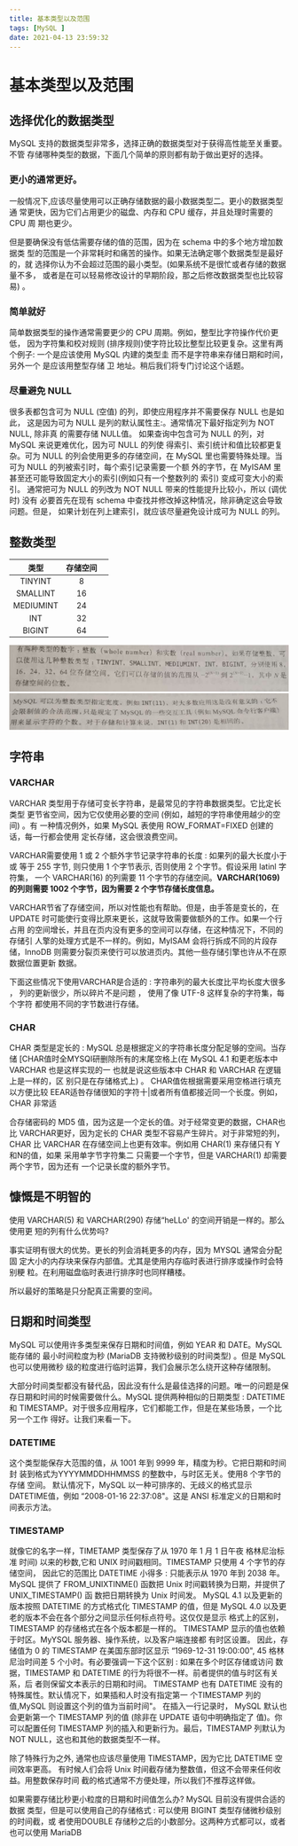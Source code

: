 ```yaml
---
title: 基本类型以及范围
tags: [MySQL ]
date: 2021-04-13 23:59:32
---
```

# 基本类型以及范围
## 选择优化的数据类型

MySQL 支持的数据类型非常多，选择正确的数据类型对于获得高性能至关重要。不管
存储哪种类型的数据，下面几个简单的原则都有助于做出更好的选择。

### 更小的通常更好。
一般情况下,应该尽量使用可以正确存储数据的最小数据类型二。更小的数据类型通
常更快，因为它们占用更少的磁盘、内存和 CPU 缓存，并且处理时需要的 CPU 周
期也更少。

但是要确保没有低估需要存储的值的范围，因为在 schema 中的多个地方增加数据类
型的范围是一个非常耗时和痛苦的操作。如果无法确定哪个数据类型是最好的，就
选择你认为不会超过范围的最小类型。(如果系统不是很忙或者存储的数据量不多，
或者是在可以轻易修改设计的早期阶段，那之后修改数据类型也比较容易) 。

### 简单就好
简单数据类型的操作通常需要更少的 CPU 周期。例如，整型比字符操作代价更低，
因为字符集和校对规则 (排序规则)使字符比较比整型比较更复杂。这里有两个例子:
一个是应该使用 MySQL 内建的类型圭 而不是字符串来存储日期和时间，另外一个
是应该用整型存储 卫 地址。稍后我们将专门讨论这个话题。

### 尽量避免 NULL
很多表都包含可为 NULL (空值) 的列，即使应用程序并不需要保存 NULL 也是如此，
这是因为可为 NULL 是列的默认属性主:。通常情况下最好指定列为 NOT NULL, 除非真
的需要存储 NULL值。
如果查询中包含可为 NULL 的列，对 MySQL 来说更难优化，因为可 NULL 的列使
得索引、索引统计和值比较都更复杂。可为 NULL 的列会使用更多的存储空间，在
MySQL 里也需要特殊处理。当可为 NULL 的列被索引时，每个索引记录需要一个额
外的字节，在 MyISAM 里甚至还可能导致固定大小的索引(例如只有一个整数列的
索引) 变成可变大小的索引。
通常把可为 NULL 的列改为 NOT NULL 带来的性能提升比较小，所以 (调优时) 没有
必要首先在现有 schema 中查找并修改掉这种情况，除非确定这会导致问题。但是，
如果计划在列上建索引，就应该尽量避免设计成可为 NULL 的列。
## 整数类型
|   类型    | 存储空间 |      |
| :-------: | :------: | :--: |
|  TINYINT  |    8     |      |
| SMALLINT  |    16    |      |
| MEDIUMINT |    24    |      |
|    INT    |    32    |      |
|  BIGINT   |    64    |      |

![](_v_images/20200610224843301_528496812.png)
![](_v_images/20200610225010108_1540906570.png)

## 字符串
### VARCHAR
VARCHAR 类型用于存储可变长字符串，是最常见的字符串数据类型。它比定长类型
更节省空间，因为它仅使用必要的空间 (例如，越短的字符串使用越少的空间) 。有
一种情况例外，如果 MySQL 表使用 ROW_FORMAT=FIXED 创建的话，每一行都会使用
定长存储，这会很浪费空间。

VARCHAR需要使用 1 或 2 个额外字节记录字符串的长度 : 如果列的最大长度小于或
等于 255 字节, 则只使用 1 个字节表示, 否则使用 2 个字节。假设采用 latinl 字符集，
一个 VARCHAR(16) 的列需要 11 个字节的存储空间。**VARCHAR(1069) 的列则需要 1002
个字节，因为需要 2 个字节存储长度信息。**

VARCHAR节省了存储空间，所以对性能也有帮助。但是，由手答是变长的，在
UPDATE 时可能使行变得比原来更长，这就导致需要做额外的工作。如果一个行占用
的空间增长，并且在页内没有更多的空间可以存储，在这种情况下，不同的存储引
人擎的处理方式是不一样的。例如，MyISAM 会将行拆成不同的片段存储，InnoDB
则需要分裂页来使行可以放进页内。其他一些存储引擎也许从不在原数据位置更新
数据。

下面这些情况下使用VARCHAR是合适的 : 字符串列的最大长度比平均长度大很多 ，
列的更新很少，所以碎片不是问题 ， 使用了像 UTF-8 这样复杂的字符集，每个字符
都使用不同的字节数进行存储。

### CHAR                  
CHAR 类型是定长的 : MySQL 总是根据定义的字符串长度分配足够的空间。当存储
[CHAR值时全MYSQI研删除所有的末尾空格上(在 MySQL 4.1 和更老版本中 VARCHAR
也是这样实现的一 也就是说这些版本中 CHAR 和 VARCHAR 在逻辑上是一样的，区
别只是在存储格式上) 。 CHAR值佐根据需要采用空格进行填充以方便比较
EEAR适咎存储很知的字符十|或者所有值都接近同一个长度。例如，CHAR 非常适

合存储密码的 MD5 值，因为这是一个定长的值。对于经常变更的数据，CHAR也比
VARCHAR更好，因为定长的 CHAR 类型不容易产生碎片。对于非常短的列，CHAR 比
VARCHAR 在存储空间上也更有效率。例如用 CHAR(1) 来存储只有 Y 和N的值，如果
采用单字节字符集二 只需要一个字节，但是 VARCHAR(1) 却需要两个字节，因为还有
一个记录长度的额外字节。

## 慷慨是不明智的

使用 VARCHAR(5) 和 VARCHAR(290) 存储“heLLo' 的空间开销是一样的。那么使用更
短的列有什么优势吗?

事实证明有很大的优势。更长的列会消耗更多的内存，因为 MYSQL 通常会分配固
定大小的内存块来保存内部值。尤其是使用内存临时表进行排序或操作时会特别粳
粒。在利用磁盘临时表进行排序时也同样糟楼。

所以最好的策略是只分配真正需要的空间。

## 日期和时间类型

MySQL 可以使用许多类型来保存日期和时间值，例如 YEAR 和 DATE。MySQL 能存储的
最小时间粒度为秒 (MariaDB 支持微秒级别的时间类型) 。但是 MySQL 也可以使用微秒
级的粒度进行临时运算，我们会展示怎么绕开这种存储限制。

大部分时间类型都没有替代品，因此没有什么是最佳选择的问题。唯一的问题是保
存日期和时间的时候需要做什么。MySQL 提供两种相似的日期类型 : DATETIME 和
TIMESTAMP。对于很多应用程序，它们都能工作，但是在某些场景，一个比另一个工作
得好。让我们来看一下。

### DATETIME
这个类型能保存大范围的值，从 1001 年到 9999 年，精度为秒。它把日期和时间封
装到格式为YYYYMMDDHHMMSS 的整数中，与时区无关。使用8 个字节的存储
空间。
默认情况下，MySQL 以一种可排序的、无歧义的格式显示 DATETIME值，例如
“2008-01-16 22:37:08"。这是 ANSI 标准定义的日期和时间表示方法。

### TIMESTAMP
就像它的名字一样，TIMETAMP 类型保存了从 1970 年 1 月 1 日午夜 格林尼治标准
时间) 以来的秒数,它和 UNIX 时间戳相同。TIMESTAMP 只使用 4 个字节的存储空间，
因此它的范围比 DATETIME 小得多 : 只能表示从 1970 年到 2038 年。MySQL 提供了
FROM_UNIXTINME() 函数把 Unix 时间戳转换为日期，并提供了 UNIX_TIMESTAMP() 函
数把日期转换为 Unix 时间发。
MySQL 4.1 以及更新的版本按照 DATETIME 的方式格式化 TIMESTAMP 的值，但是
MySQL 4.0 以及更老的版本不会在各个部分之间显示任何标点符号。这仅仅是显示
格式上的区别，TIMESTAMP 的存储格式在各个版本都是一样的。
TIMESTAMP 显示的值也依赖于时区。MyYSQL 服务器、操作系统，以及客户端连接都
有时区设置。
因此，存储值为 0 的 TIMESTAMP 在美国东部时区显示 “1969-12-31 19:00:00", 45
格林尼治时间差 5 个小时。有必要强调一下这个区别 : 如果在多个时区存储或访问
数据，TIMESTAMP 和 DATETIME 的行为将很不一样。前者提供的值与时区有关系，后
者则保留文本表示的日期和时间。
TIMESTAMP 也有 DATETIME 没有的特殊属性。默认情况下，如果插和人时没有指定第一
个TIMESTAMP 列的值,MySQL 则设置这个列的值为当前时间"。 在插入一行记录时，
MySQL 默认也会更新第一个 TIMESTAMP 列的值 (除非在 UPDATE 语句中明确指定了
值)。你可以配置任何 TIMESTAMP 列的插入和更新行为。最后，TIMESTAMP 列默认为
NOT NULL，这也和其他的数据类型不一样。

除了特殊行为之外, 通常也应该尽量使用 TIMESTAMP，因为它比 DATETIME 空间效率更高。
有时候人们会将 Unix 时间截存储为整数值，但这不会带来任何收益。用整数保存时间
截的格式通常不方便处理，所以我们不推荐这样做。

如果需要存储比秒更小粒度的日期和时间值怎么办? MySQL 目前没有提供合适的数据
类型，但是可以使用自己的存储格式 : 可以使用 BIGINT 类型存储微秒级别的时间截，或
者使用DOUBLE 存储秒之后的小数部分。这两种方式都可以，或者也可以使用 MariaDB



